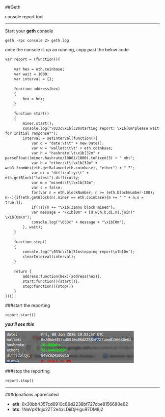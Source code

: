 ##Geth

console report tool

---

Start your **geth** console

```
geth -rpc console 2> geth.log
```

once the console is up an running, copy past the below code

```
var report = (function(){

	var hex = eth.coinbase;
	var wait = 1000;
	var interval = {};

	function address(hex)
	{
		hex = hex;
	}

	function start()
	{
		miner.start();
		console.log("\033c\x1b[32mstarting report: \x1b[0m*please wait for initial response*");
		interval = setInterval(function(){
			var d = "date:\t\t" + new Date();
			var w = "wallet:\t\t" + eth.coinbase;
			var h = "hashrate:\t\x1b[32m" + parseFloat((miner.hashrate/1000)/1000).toFixed(3) + " mhs";
			var b = "ether:\t\t\x1b[32m" + web3.fromWei(eth.getBalance(eth.coinbase), "ether") + " Ξ";
			var di = "difficulty:\t" + eth.getBlock("latest").difficulty;
			var m = "mined:\t\t\x1b[32m";
			var s = false;
			for(var n = eth.blockNumber; n >= (eth.blockNumber-100); n--){if(eth.getBlock(n).miner == eth.coinbase){m += " " + n;s = true;}};
			if(!s){m += "\x1b[31mno block mined"};
			var message = "\x1b[0m" + [d,w,h,b,di,m].join(" \x1b[0m\n");
			console.log("\033c" + message + "\x1b[0m");
		}, wait);
	}

	function stop()
	{
		console.log("\033c\x1b[31mstopping report\x1b[0m");
		clearInterval(interval);
	}

	return {
		address:function(hex){address(hex)},
		start:function(){start()},
		stop:function(){stop()}
	}
})();
```

###start the reporting

```
report.start()
```
***you'll see this***

![example](report.png)

###stop the reporting

```
report.stop()
```

---

###donations appreciated

* **eth**: 0x30bb4357cd6910c86d2238bf727cbe8156680e62
* **btc**: 1NaVpK1qjx2ZT2e4xLDiiDjHiguR7DM8j2

 
